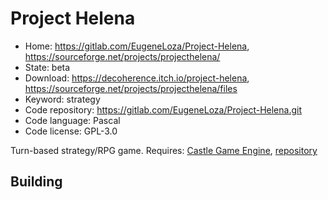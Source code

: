 # Project Helena

- Home: https://gitlab.com/EugeneLoza/Project-Helena, https://sourceforge.net/projects/projecthelena/
- State: beta
- Download: https://decoherence.itch.io/project-helena, https://sourceforge.net/projects/projecthelena/files
- Keyword: strategy
- Code repository: https://gitlab.com/EugeneLoza/Project-Helena.git
- Code language: Pascal
- Code license: GPL-3.0

Turn-based strategy/RPG game.
Requires: [Castle Game Engine](https://castle-engine.io/index.php), [repository](https://github.com/castle-engine/castle-engine)

## Building
